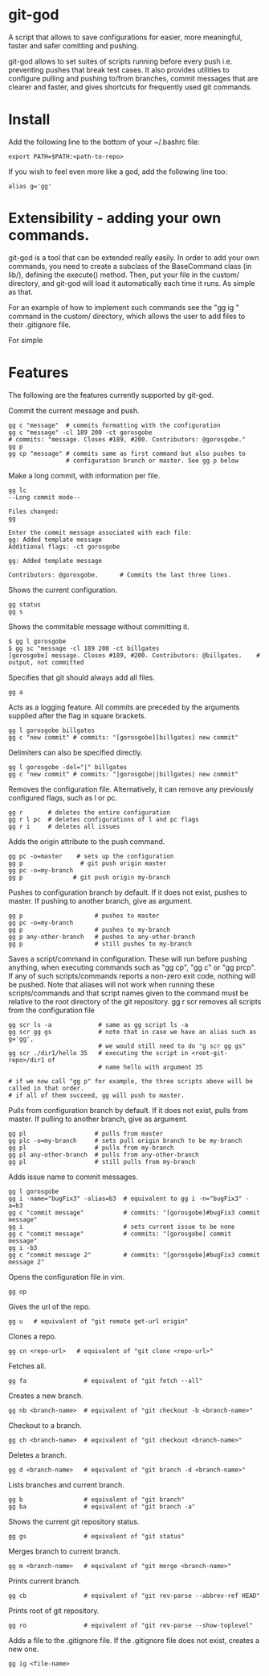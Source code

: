 # git-god

A script that allows to save configurations for easier, more meaningful, faster and safer comitting and pushing. 

git-god allows to set suites of scripts running before every push i.e. preventing pushes that break test cases. It also provides utilities to configure pulling and pushing to/from branches, commit messages that are clearer and faster, and gives shortcuts for frequently used git commands.

# Install

Add the following line to the bottom of your ~/.bashrc file:
```
export PATH=$PATH:<path-to-repo>
```
If you wish to feel even more like a god, add the following line too:
```
alias g='gg'
```

# Extensibility - adding your own commands.
git-god is a tool that can be extended really easily. In order to add your own commands, you need to create a subclass of the BaseCommand class (in lib/), defining the execute() method. Then, put your file in the custom/ directory, and git-god will load it automatically each time it runs. As simple as that.

For an example of how to implement such commands see the "gg ig <file-name>" command in the custom/ directory, which allows the user to add files to their .gitignore file. 

For simple

# Features
The following are the features currently supported by git-god.

Commit the current message and push.
```
gg c "message"  # commits formatting with the configuration
gg c "message" -cl 189 200 -ct gorosgobe
# commits: "message. Closes #189, #200. Contributors: @gorosgobe."
gg p
gg cp "message" # commits same as first command but also pushes to 
                # configuration branch or master. See gg p below
```
Make a long commit, with information per file.
```
gg lc
--Long commit mode--

Files changed: 
gg

Enter the commit message associated with each file:
gg: Added template message
Additional flags: -ct gorosgobe

gg: Added template message

Contributors: @gorosgobe.      # Commits the last three lines.
```
Shows the current configuration.
```
gg status
gg s
```
Shows the commitable message without committing it.
```
$ gg l gorosgobe
$ gg sc "message -cl 189 200 -ct billgates
[gorosgobe] message. Closes #189, #200. Contributors: @billgates.    # output, not committed
```
Specifies that git should always add all files.
```
gg a
```
Acts as a logging feature. All commits are preceded by the arguments supplied after the flag in square brackets. 
```
gg l gorosgobe billgates
gg c "new commit" # commits: "[gorosgobe][billgates] new commit"
```
Delimiters can also be specified directly.
```
gg l gorosgobe -del="|" billgates
gg c "new commit" # commits: "|gorosgobe||billgates| new commit"
```
Removes the configuration file. Alternatively, it can remove any previously configured flags, such as l or pc.
```
gg r       # deletes the entire configuration
gg r l pc  # deletes configurations of l and pc flags
gg r i     # deletes all issues
```
Adds the origin attribute to the push command.
```
gg pc -o=master    # sets up the configuration
gg p                # git push origin master
gg pc -o=my-branch
gg p              # git push origin my-branch
```
Pushes to configuration branch by default. If it does not exist, pushes to master. If pushing to another branch, give as argument.
```
gg p                    # pushes to master
gg pc -o=my-branch
gg p                    # pushes to my-branch
gg p any-other-branch   # pushes to any-other-branch
gg p                    # still pushes to my-branch
```
Saves a script/command in configuration. These will run before pushing anything, when executing commands such as "gg cp", "gg c" or "gg prcp". If any of such scripts/commands reports a non-zero exit code, nothing will be pushed. Note that aliases will not work when running these scripts/commands and that script names given to the command must be relative to the root directory of the git repository.
gg r scr removes all scripts from the configuration file
```
gg scr ls -a             # same as gg script ls -a
gg scr gg gs             # note that in case we have an alias such as g='gg',
                         # we would still need to do "g scr gg gs" 
gg scr ./dir1/hello 35   # executing the script in <root-git-repo>/dir1 of 
                         # name hello with argument 35

# if we now call "gg p" for example, the three scripts above will be called in that order.
# if all of them succeed, gg will push to master.
```
Pulls from configuration branch by default. If it does not exist, pulls from master. If pulling to another branch, give as argument.
```
gg pl                   # pulls from master
gg plc -o=my-branch     # sets pull origin branch to be my-branch
gg pl                   # pulls from my-branch
gg pl any-other-branch  # pulls from any-other-branch
gg pl                   # still pulls from my-branch
```
Adds issue name to commit messages.
```
gg l gorosgobe
gg i -name="bugFix3" -alias=b3  # equivalent to gg i -n="bugFix3" -a=b3
gg c "commit message"           # commits: "[gorosgobe]#bugFix3 commit message"
gg i                            # sets current issue to be none
gg c "commit message"           # commits: "[gorosgobe] commit message"
gg i -b3
gg c "commit message 2"         # commits: "[gorosgobe]#bugFix3 commit message 2"
```
Opens the configuration file in vim.
```
gg op
```
Gives the url of the repo.
```
gg u   # equivalent of "git remote get-url origin"
```
Clones a repo.
```
gg cn <repo-url>   # equivalent of "git clone <repo-url>"
```
Fetches all.
```
gg fa                # equivalent of "git fetch --all"
```
Creates a new branch.
```
gg nb <branch-name>  # equivalent of "git checkout -b <branch-name>"
```
Checkout to a branch.
```
gg ch <branch-name>  # equivalent of "git checkout <branch-name>"
```
Deletes a branch.
```
gg d <branch-name>   # equivalent of "git branch -d <branch-name>"
```
Lists branches and current branch.
```
gg b                 # equivalent of "git branch"
gg ba                # equivalent of "git branch -a"
```
Shows the current git repository status.
```
gg gs                # equivalent of "git status"
```
Merges branch to current branch.
```
gg m <branch-name>   # equivalent of "git merge <branch-name>"
```
Prints current branch.
```
gg cb                # equivalent of "git rev-parse --abbrev-ref HEAD"
```
Prints root of git repository.
```
gg ro                # equivalent of "git rev-parse --show-toplevel"
```
Adds a file to the .gitignore file. If the .gitignore file does not exist, creates a new one.
```
gg ig <file-name>
```
